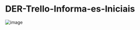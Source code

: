 # DER-Trello-Informa-es-Iniciais

![image](https://user-images.githubusercontent.com/60702448/163886597-070265b0-96b6-4a9f-961e-9d6a995d2bec.png)
